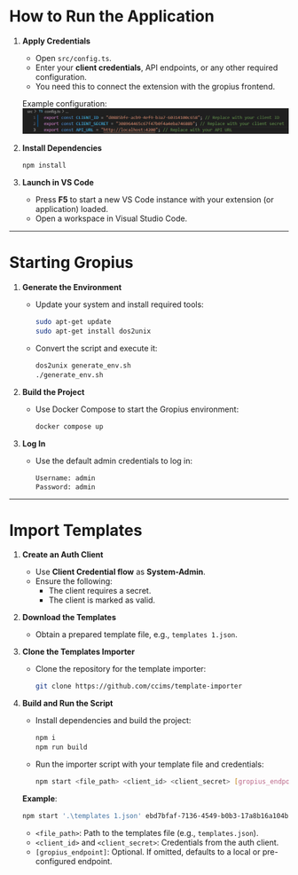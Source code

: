 # How to Run the Application

1. **Apply Credentials**
   - Open `src/config.ts`.
   - Enter your **client credentials**, API endpoints, or any other required configuration.
   - You need this to connect the extension with the gropius frontend.

   Example configuration:
   ![Example configuration for config.ts](./assets/image-18.png)

2. **Install Dependencies**
   ```bash
   npm install
   ```
   
3. **Launch in VS Code**
   - Press **F5** to start a new VS Code instance with your extension (or application) loaded.
   - Open a workspace in Visual Studio Code.

---

# Starting Gropius

1. **Generate the Environment**
   - Update your system and install required tools:
     ```bash
     sudo apt-get update
     sudo apt-get install dos2unix
     ```
   - Convert the script and execute it:
     ```bash
     dos2unix generate_env.sh
     ./generate_env.sh
     ```

2. **Build the Project**
   - Use Docker Compose to start the Gropius environment:
     ```bash
     docker compose up
     ```

3. **Log In**
   - Use the default admin credentials to log in:
     ```
     Username: admin
     Password: admin
     ```

---

# Import Templates

1. **Create an Auth Client**
   - Use **Client Credential flow** as **System-Admin**.
   - Ensure the following:
     - The client requires a secret.
     - The client is marked as valid.

2. **Download the Templates**
   - Obtain a prepared template file, e.g., `templates 1.json`.

3. **Clone the Templates Importer**
   - Clone the repository for the template importer:
     ```bash
     git clone https://github.com/ccims/template-importer
     ```

4. **Build and Run the Script**
   - Install dependencies and build the project:
     ```bash
     npm i
     npm run build
     ```
   - Run the importer script with your template file and credentials:
     ```bash
     npm start <file_path> <client_id> <client_secret> [gropius_endpoint]
     ```
   **Example**:
   ```bash
   npm start '.\templates 1.json' ebd7bfaf-7136-4549-b0b3-17a8b16a104b 9755d60ecd5ee8d94f10b293cd8bba
   ```

   - `<file_path>`: Path to the templates file (e.g., `templates.json`).
   - `<client_id>` and `<client_secret>`: Credentials from the auth client.
   - `[gropius_endpoint]`: Optional. If omitted, defaults to a local or pre-configured endpoint.

